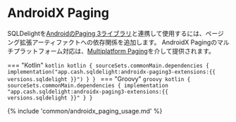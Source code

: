 # AndroidX Paging

SQLDelightを[AndroidのPaging 3ライブラリ](https://developer.android.com/topic/libraries/architecture/paging/v3-overview)と連携して使用するには、ページング拡張アーティファクトへの依存関係を追加します。
AndroidX Pagingのマルチプラットフォーム対応は、[Multiplatform Paging](https://github.com/cashapp/multiplatform-paging)を介して提供されます。

=== "Kotlin"
    ```kotlin
    kotlin {
      sourceSets.commonMain.dependencies {
        implementation("app.cash.sqldelight:androidx-paging3-extensions:{{ versions.sqldelight }}")
      }
    }
    ```
=== "Groovy"
    ```groovy
    kotlin {
      sourceSets.commonMain.dependencies {
        implementation "app.cash.sqldelight:androidx-paging3-extensions:{{ versions.sqldelight }}"
      }
    }
    ```

{% include 'common/androidx_paging_usage.md' %}